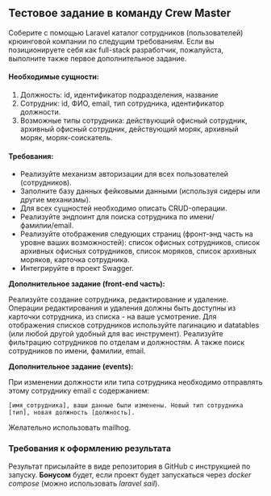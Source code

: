 ## Тестовое задание в команду Crew Master

Соберите с помощью Laravel каталог сотрудников (пользователей) крюинговой компании по следущим требованиям.
Если вы позиционируете себя как full-stack разработчик, пожалуйста, выполните также первое дополнительное задание.

#### Необходимые сущности:
1. Должность: id, идентификатор подразделения, название
2. Сотрудник: id, ФИО, email, тип сотрудника, идентификатор должности.
3. Возможные типы сотрудника: действующий офисный сотрудник, архивный офисный сотрудник, действующий моряк, архивный моряк, моряк-соискатель.

#### Требования:
* Реализуйте механизм авторизации для всех пользователей (сотрудников).
* Заполните базу данных фейковыми данными (используя сидеры или другие механизмы).
* Для всех сущностей необходимо описать CRUD-операции.
* Реализуйте эндпоинт для поиска сотрудника по имени/фамилии/email.
* Реализуйте отображения следующих страниц (фронт-энд часть на уровне ваших возможностей): список офисных сотрудников, список архивных офисных сотрудников, список моряков, список архивных моряков, карточка сотрудника.
* Интегрируйте в проект Swagger.

**Дополнительное задание (front-end часть):**

Реализуйте создание сотрудника, редактирование и удаление. Операции редактирования и удаления должны быть доступны из карточки сотрудника, из списка - на ваше усмотрение.
Для отображения списков сотрудников используйте пагинацию и datatables (или любой другой удобный для вас инструмент). Реализуйте фильтрацию сотрудников по отделам и должностям. А также поиск сотрудников по имени, фамилии, email.

**Дополнительное задание (events):** 

При изменении должности или типа сотрудника необходимо отправлять этому сотруднику email с содержанием:


    [имя_сотрудника], ваши данные были изменены. Новый тип сотрудника [тип], новая должность [должность].

Желательно использовать mailhog.

### Требования к оформлению результата
Результат присылайте в виде репозитория в GitHub с инструкцией по запуску. **Бонусом** будет, если проект будет запускаться через *docker compose* (можно использовать *laravel sail*).
